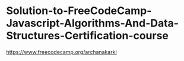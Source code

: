 # Solution-to-FreeCodeCamp-Javascript-Algorithms-And-Data-Structures-Certification-course
https://www.freecodecamp.org/archanakarki

